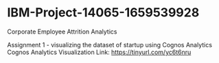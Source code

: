 # IBM-Project-14065-1659539928
Corporate Employee Attrition Analytics

Assignment 1 - visualizing the dataset of startup using Cognos Analytics
Cognos Analytics Visualization Link: https://tinyurl.com/yc6t6nru
